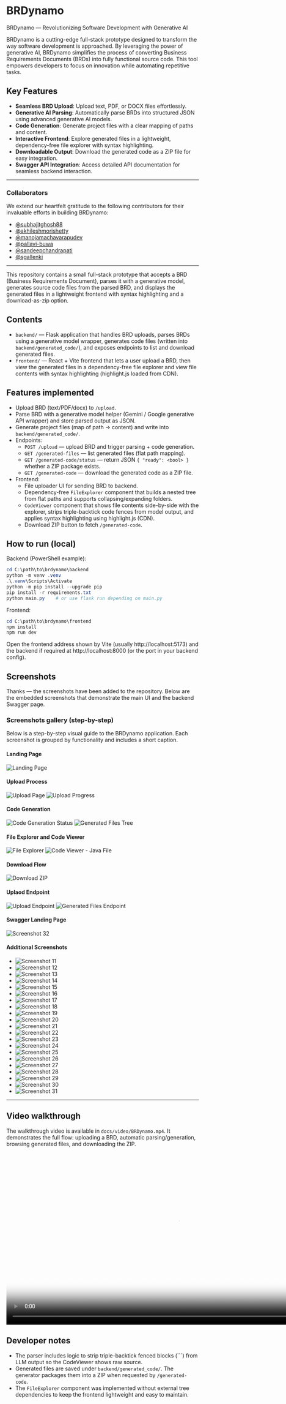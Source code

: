 # BRDynamo

BRDynamo — Revolutionizing Software Development with Generative AI

BRDynamo is a cutting-edge full-stack prototype designed to transform the way software development is approached. By leveraging the power of generative AI, BRDynamo simplifies the process of converting Business Requirements Documents (BRDs) into fully functional source code. This tool empowers developers to focus on innovation while automating repetitive tasks.

## Key Features

- **Seamless BRD Upload**: Upload text, PDF, or DOCX files effortlessly.
- **Generative AI Parsing**: Automatically parse BRDs into structured JSON using advanced generative AI models.
- **Code Generation**: Generate project files with a clear mapping of paths and content.
- **Interactive Frontend**: Explore generated files in a lightweight, dependency-free file explorer with syntax highlighting.
- **Downloadable Output**: Download the generated code as a ZIP file for easy integration.
- **Swagger API Integration**: Access detailed API documentation for seamless backend interaction.

---

### Collaborators

We extend our heartfelt gratitude to the following contributors for their invaluable efforts in building BRDynamo:

- [@subhajitghosh88](https://github.com/subhajitghosh88)
- [@akhileshmorishetty](https://github.com/akhileshmorishetty)
- [@manojamachavarapudev](https://github.com/manojamachavarapudev)
- [@pallavi-buwa](https://github.com/pallavi-buwa)
- [@sandeepchandrapati](https://github.com/sandeepchandrapati)
- [@sgallenki](https://github.com/sgallenki)

---

This repository contains a small full-stack prototype that accepts a BRD (Business Requirements Document), parses it with a generative model, generates source code files from the parsed BRD, and displays the generated files in a lightweight frontend with syntax highlighting and a download-as-zip option.

## Contents

- `backend/` — Flask application that handles BRD uploads, parses BRDs using a generative model wrapper, generates code files (written into `backend/generated_code/`), and exposes endpoints to list and download generated files.
- `frontend/` — React + Vite frontend that lets a user upload a BRD, then view the generated files in a dependency-free file explorer and view file contents with syntax highlighting (highlight.js loaded from CDN).

## Features implemented

- Upload BRD (text/PDF/docx) to `/upload`.
- Parse BRD with a generative model helper (Gemini / Google generative API wrapper) and store parsed output as JSON.
- Generate project files (map of path -> content) and write into `backend/generated_code/`.
- Endpoints:
	- `POST /upload` — upload BRD and trigger parsing + code generation.
	- `GET /generated-files` — list generated files (flat path mapping).
	- `GET /generated-code/status` — return JSON `{ "ready": <bool> }` whether a ZIP package exists.
	- `GET /generated-code` — download the generated code as a ZIP file.
- Frontend:
	- File uploader UI for sending BRD to backend.
	- Dependency-free `FileExplorer` component that builds a nested tree from flat paths and supports collapsing/expanding folders.
	- `CodeViewer` component that shows file contents side-by-side with the explorer, strips triple-backtick code fences from model output, and applies syntax highlighting using highlight.js (CDN).
	- Download ZIP button to fetch `/generated-code`.

## How to run (local)

Backend (PowerShell example):

```powershell
cd C:\path\to\brdynamo\backend
python -m venv .venv
.\.venv\Scripts\Activate
python -m pip install --upgrade pip
pip install -r requirements.txt
python main.py    # or use flask run depending on main.py
```

Frontend:

```powershell
cd C:\path\to\brdynamo\frontend
npm install
npm run dev
```

Open the frontend address shown by Vite (usually http://localhost:5173) and the backend if required at http://localhost:8000 (or the port in your backend config).

## Screenshots

Thanks — the screenshots have been added to the repository. Below are the embedded screenshots that demonstrate the main UI and the backend Swagger page.

### Screenshots gallery (step-by-step)

Below is a step-by-step visual guide to the BRDynamo application. Each screenshot is grouped by functionality and includes a short caption.

#### Landing Page
![Landing Page](docs/screenshots/screenshot_1.png)

#### Upload Process
![Upload Page](docs/screenshots/screenshot_2.png)
![Upload Progress](docs/screenshots/screenshot_3.png)

#### Code Generation
![Code Generation Status](docs/screenshots/screenshot_4.png)
![Generated Files Tree](docs/screenshots/screenshot_5.png)

#### File Explorer and Code Viewer
![File Explorer](docs/screenshots/screenshot_6.png)
![Code Viewer - Java File](docs/screenshots/screenshot_7.png)

#### Download Flow
![Download ZIP](docs/screenshots/screenshot_8.png)

#### Uplaod Endpoint
![Upload Endpoint](docs/screenshots/screenshot_9.png)
![Generated Files Endpoint](docs/screenshots/screenshot_10.png)

#### Swagger Landing Page
![Screenshot 32](docs/screenshots/swagger-ui.png)

#### Additional Screenshots

- ![Screenshot 11](docs/screenshots/screenshot_11.png)
- ![Screenshot 12](docs/screenshots/screenshot_12.png)
- ![Screenshot 13](docs/screenshots/screenshot_13.png)
- ![Screenshot 14](docs/screenshots/screenshot_14.png)
- ![Screenshot 15](docs/screenshots/screenshot_15.png)
- ![Screenshot 16](docs/screenshots/screenshot_16.png)
- ![Screenshot 17](docs/screenshots/screenshot_17.png)
- ![Screenshot 18](docs/screenshots/screenshot_18.png)
- ![Screenshot 19](docs/screenshots/screenshot_19.png)
- ![Screenshot 20](docs/screenshots/screenshot_20.png)
- ![Screenshot 21](docs/screenshots/screenshot_21.png)
- ![Screenshot 22](docs/screenshots/screenshot_22.png)
- ![Screenshot 23](docs/screenshots/screenshot_23.png)
- ![Screenshot 24](docs/screenshots/screenshot_24.png)
- ![Screenshot 25](docs/screenshots/screenshot_25.png)
- ![Screenshot 26](docs/screenshots/screenshot_26.png)
- ![Screenshot 27](docs/screenshots/screenshot_27.png)
- ![Screenshot 28](docs/screenshots/screenshot_28.png)
- ![Screenshot 29](docs/screenshots/screenshot_29.png)
- ![Screenshot 30](docs/screenshots/screenshot_30.png)
- ![Screenshot 31](docs/screenshots/screenshot_31.png)

---

## Video walkthrough

The walkthrough video is available in `docs/video/BRDynamo.mp4`. It demonstrates the full flow: uploading a BRD, automatic parsing/generation, browsing generated files, and downloading the ZIP.

<video controls width="900" poster="docs/screenshots/screenshot_1.png">
	<source src="docs/video/BRDynamo.mp4" type="video/mp4">
	Your browser does not support the video tag. You can download the walkthrough directly: [docs/video/BRDynamo.mp4](docs/video/BRDynamo.mp4)
</video>

## Developer notes

- The parser includes logic to strip triple-backtick fenced blocks (```) from LLM output so the CodeViewer shows raw source.
- Generated files are saved under `backend/generated_code/`. The generator packages them into a ZIP when requested by `/generated-code`.
- The `FileExplorer` component was implemented without external tree dependencies to keep the frontend lightweight and easy to maintain.

